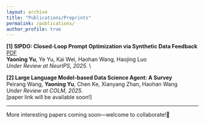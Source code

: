 ```yaml
---
layout: archive
title: "Publications/Preprints"
permalink: /publications/
author_profile: true
---
```


**[1] SIPDO: Closed-Loop Prompt Optimization via Synthetic Data Feedback** [PDF](https://arxiv.org/abs/2505.19514)\
**Yaoning Yu**, Ye Yu, Kai Wei, Haohan Wang, Haojing Luo \
*Under Review at NeurIPS, 2025.* \


**[2] Large Language Model-based Data Science Agent: A Survey** \
Peirang Wang, **Yaoning Yu**, Chen Ke, Xianyang Zhan, Haohan Wang \
*Under Review at COLM, 2025.* \
[paper link will be available soon!]

<hr>
More interesting papers coming soon—welcome to collaborate!🙂
